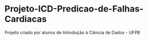 # Projeto-ICD-Predicao-de-Falhas-Cardiacas
Projeto criado por alunos de Introdução à Ciência de Dados - UFPB
